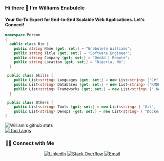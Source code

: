 ### Hi there 👋 I'm Williams Enabulele
#### Your Go-To Expert for End-to-End Scalable Web Applications. Let's Connect!

```c#
namespace Person
{
  public class Bio {
    public string Name {get; set;} = "Enabulele Williams";
    public string Title {get; set;} = "Software Engineer";
    public string Company {get; set;} = "OneAd | Remote";
    public string Location {get; set;} = "Nigeria, NG";
  }

 public class Skills {
    public List<string> Languages {get; set;} = new List<string> {"C#","Javascript", "Typescript"};
    public List<string> Databases {get; set;} = new List<string> {"RMDB","NoSQL" };
    public List<string> Frameworks {get; set;} = new List<string> {".Net", ".Net MVC", "Blazor", "Angular"};
  }

 public class Others {
    public List<string> Tools {get; set;} = new List<string> { "Git", "Github" "Visual Studio", "Visual Studio Code","Figma", "Ai", "Jira", "Clickup", "Monday" };
    public List<string> Devops {get; set;} = new List<string> { "Docker", "GitHub Actions", "Heroku", "AWS", "Azure", "Netlify", "Versel", "Rabbit" };
}
```
![William's github stats](https://github-readme-stats.vercel.app/api?username=enabsdigital)</br>
[![Top Langs](https://github-readme-stats.vercel.app/api/top-langs/?username=enabsdigital)](https://github.com/enabsdigital/github-readme-stats)

<h3> 🤝🏻 Connect with Me </h3>
<p align="center">
<a href="https://www.linkedin.com/in/williams-enabulele-b37310251/" target="_blank"><img alt="LinkedIn" src="https://img.shields.io/badge/LinkedIn-@wenabulele-blue?style=flat&logo=linkedin"></a>
<a href="https://stackoverflow.com/users/11632321/williams" target="_blank"><img alt="Stack Overflow" src="https://img.shields.io/badge/Stackoverflow-wenabulele-blue?style=flat&logo=stackoverflow"></a>
<a href="mailto:enabulelewilliamss@gmail.com"><img alt="Email" src="https://img.shields.io/badge/Email-enabulelewilliamss@gmail.com-blue?style=flat&logo=gmail"></a>
</p>
<!--
**enabsdigital/enabsdigital** is a ✨ _special_ ✨ repository because its `README.md` (this file) appears on your GitHub profile.
-->
